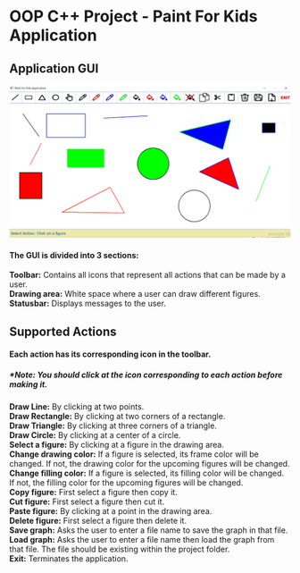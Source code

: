 # OOP C++ Project - Paint For Kids Application
## Application GUI
![Application_GUI](Graph.png)

#### The GUI is divided into 3 sections:  
**Toolbar:** Contains all icons that represent all actions that can be made by a user.   
**Drawing area:** White space where a user can draw different figures.   
**Statusbar:** Displays messages to the user.   

## Supported Actions  
#### Each action has its corresponding icon in the toolbar.   
##### *Note: You should click at the icon corresponding to each action before making it.      
**Draw Line:** By clicking at two points.  
**Draw Rectangle:** By clicking at two corners of a rectangle.  
**Draw Triangle:** By clicking at three corners of a triangle.  
**Draw Circle:** By clicking at a center of a circle.  
**Select a figure:** By clicking at a figure in the drawing area.  
**Change drawing color:** If a figure is selected, its frame color will be changed. If not, the drawing color for the upcoming figures will be changed.  
**Change filling color:** If a figure is selected, its filling color will be changed. If not, the filling color for the upcoming figures will be changed.    
**Copy figure:** First select a figure then copy it.  
**Cut figure:** First select a figure then cut it.  
**Paste figure:** By clicking at a point in the drawing area.  
**Delete figure:** First select a figure then delete it.  
**Save graph:** Asks the user to enter a file name to save the graph in that file.  
**Load graph:** Asks the user to enter a file name then load the graph from that file. The file should be existing within the project folder.  
**Exit:** Terminates the application.  








